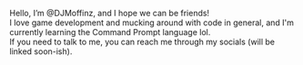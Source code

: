 Hello, I’m @DJMoffinz, and I hope we can be friends!  
I love game development and mucking around with code in general, and I'm currently learning the Command Prompt language lol.  
If you need to talk to me, you can reach me through my socials (will be linked soon-ish).  

<!---
If you are here, why?
--->
